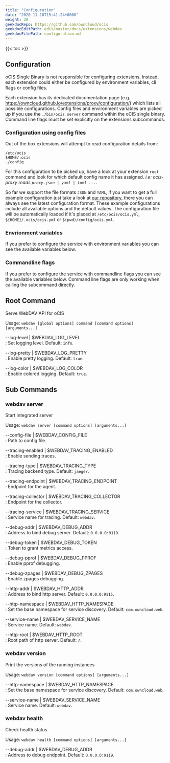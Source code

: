 ```yaml
---
title: "Configuration"
date: "2020-11-18T15:41:24+0000"
weight: 20
geekdocRepo: https://github.com/owncloud/ocis
geekdocEditPath: edit/master/docs/extensions/webdav
geekdocFilePath: configuration.md
---
```


{{< toc >}}

## Configuration

oCIS Single Binary is not responsible for configuring extensions. Instead, each extension could either be configured by environment variables, cli flags or config files.

Each extension has its dedicated documentation page (e.g. https://owncloud.github.io/extensions/proxy/configuration/) which lists all possible configurations. Config files and environment variables are picked up if you use the `./bin/ocis server` command within the oCIS single binary. Command line flags must be set explicitly on the extensions subcommands.

### Configuration using config files

Out of the box extensions will attempt to read configuration details from:

```console
/etc/ocis
$HOME/.ocis
./config
```

For this configuration to be picked up, have a look at your extension `root` command and look for which default config name it has assigned. *i.e: ocis-proxy reads `proxy.json | yaml | toml ...`*.

So far we support the file formats `JSON` and `YAML`, if you want to get a full example configuration just take a look at [our repository](https://github.com/owncloud/ocis/tree/master/config), there you can always see the latest configuration format. These example configurations include all available options and the default values. The configuration file will be automatically loaded if it's placed at `/etc/ocis/ocis.yml`, `${HOME}/.ocis/ocis.yml` or `$(pwd)/config/ocis.yml`.

### Envrionment variables

If you prefer to configure the service with environment variables you can see the available variables below.

### Commandline flags

If you prefer to configure the service with commandline flags you can see the available variables below. Command line flags are only working when calling the subcommand directly.

## Root Command

Serve WebDAV API for oCIS

Usage: `webdav [global options] command [command options] [arguments...]`

--log-level | $WEBDAV_LOG_LEVEL  
: Set logging level. Default: `info`.

--log-pretty | $WEBDAV_LOG_PRETTY  
: Enable pretty logging. Default: `true`.

--log-color | $WEBDAV_LOG_COLOR  
: Enable colored logging. Default: `true`.

## Sub Commands

### webdav server

Start integrated server

Usage: `webdav server [command options] [arguments...]`

--config-file | $WEBDAV_CONFIG_FILE  
: Path to config file.

--tracing-enabled | $WEBDAV_TRACING_ENABLED  
: Enable sending traces.

--tracing-type | $WEBDAV_TRACING_TYPE  
: Tracing backend type. Default: `jaeger`.

--tracing-endpoint | $WEBDAV_TRACING_ENDPOINT  
: Endpoint for the agent.

--tracing-collector | $WEBDAV_TRACING_COLLECTOR  
: Endpoint for the collector.

--tracing-service | $WEBDAV_TRACING_SERVICE  
: Service name for tracing. Default: `webdav`.

--debug-addr | $WEBDAV_DEBUG_ADDR  
: Address to bind debug server. Default: `0.0.0.0:9119`.

--debug-token | $WEBDAV_DEBUG_TOKEN  
: Token to grant metrics access.

--debug-pprof | $WEBDAV_DEBUG_PPROF  
: Enable pprof debugging.

--debug-zpages | $WEBDAV_DEBUG_ZPAGES  
: Enable zpages debugging.

--http-addr | $WEBDAV_HTTP_ADDR  
: Address to bind http server. Default: `0.0.0.0:9115`.

--http-namespace | $WEBDAV_HTTP_NAMESPACE  
: Set the base namespace for service discovery. Default: `com.owncloud.web`.

--service-name | $WEBDAV_SERVICE_NAME  
: Service name. Default: `webdav`.

--http-root | $WEBDAV_HTTP_ROOT  
: Root path of http server. Default: `/`.

### webdav version

Print the versions of the running instances

Usage: `webdav version [command options] [arguments...]`

--http-namespace | $WEBDAV_HTTP_NAMESPACE  
: Set the base namespace for service discovery. Default: `com.owncloud.web`.

--service-name | $WEBDAV_SERVICE_NAME  
: Service name. Default: `webdav`.

### webdav health

Check health status

Usage: `webdav health [command options] [arguments...]`

--debug-addr | $WEBDAV_DEBUG_ADDR  
: Address to debug endpoint. Default: `0.0.0.0:9119`.

